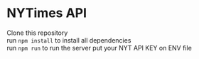# NYTimes API 

Clone this repository <br>
run  `npm install` to install all dependencies<br>
run `npm run` to run the server
put your NYT API KEY on ENV file
